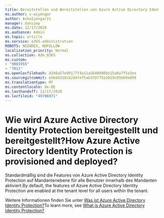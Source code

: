 ```yaml
---
title: Bereitstellen und Bereitstellen von Azure Active Directory Identity Protection
ms.author: v-aiyengar
author: AshaIyengar21
manager: dansimp
ms.date: 12/17/2020
ms.audience: Admin
ms.topic: article
ms.service: o365-administration
ROBOTS: NOINDEX, NOFOLLOW
localization_priority: Normal
ms.collection: Adm_O365
ms.custom:
- "9003955"
- "7012"
ms.openlocfilehash: d248a57e99177f4a11a5640d90bb15a0a7f5a3ee
ms.sourcegitcommit: e56dd310cb2d4fef5ab339775a3929c85b69ed99
ms.translationtype: MT
ms.contentlocale: de-DE
ms.lasthandoff: 12/17/2020
ms.locfileid: "49706971"
---
```

# <a name="how-azure-active-directory-identity-protection-is-provisioned-and-deployed"></a><span data-ttu-id="bf463-102">Wie wird Azure Active Directory Identity Protection bereitgestellt und bereitgestellt?</span><span class="sxs-lookup"><span data-stu-id="bf463-102">How Azure Active Directory Identity Protection is provisioned and deployed?</span></span>

<span data-ttu-id="bf463-103">Standardmäßig sind die Features von Azure Active Directory Identity Protection auf Mandantenebene für alle Benutzer innerhalb des Mandanten aktiviert.</span><span class="sxs-lookup"><span data-stu-id="bf463-103">By default, the features of Azure Active Directory Identity Protection are enabled at the tenant level for all users within the tenant.</span></span>

<span data-ttu-id="bf463-104">Weitere Informationen finden Sie unter [Was ist Azure Active Directory Identity Protection?](https://go.microsoft.com/fwlink/?linkid=2130395)</span><span class="sxs-lookup"><span data-stu-id="bf463-104">To learn more, see [What is Azure Active Directory Identity Protection?](https://go.microsoft.com/fwlink/?linkid=2130395)</span></span>